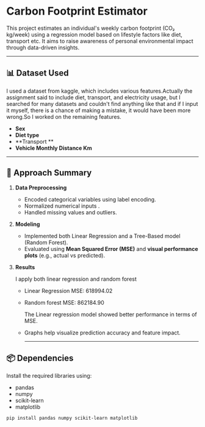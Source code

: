 # Carbon Footprint Estimator

This project estimates an individual's weekly carbon footprint (CO₂ kg/week) using a regression model based on lifestyle factors like diet, transport etc. It aims to raise awareness of personal environmental impact through data-driven insights.

--- 

## 📊 Dataset Used

I used a dataset from kaggle, which includes various features.Actually the assignment said to include diet, transport, and electricity usage, but I searched for many datasets and couldn't find anything like that and if I input it myself, there is a chance of making a mistake, it would have been more wrong.So I worked on the remaining features.
- **Sex**
- **Diet type**
- **Transport **
- **Vehicle Monthly Distance Km**
  
---

## 🧠 Approach Summary

1. **Data Preprocessing**
   - Encoded categorical variables  using label encoding.
   - Normalized numerical inputs .
   - Handled missing values and outliers.

2. **Modeling**
   - Implemented both Linear Regression and a Tree-Based model (Random Forest).
   - Evaluated using **Mean Squared Error (MSE)** and **visual performance plots** (e.g., actual vs predicted).

3. **Results**
   
    I apply both linear regression and random forest
   - Linear Regression MSE: 618994.02
   - Random forest MSE: 862184.90
     
     The Linear regression model showed better performance in terms of MSE.
     
   - Graphs help visualize prediction accuracy and feature impact.

     ---

  ## 📦 Dependencies

  Install the required libraries using:
  - pandas
  - numpy
  - scikit-learn
  - matplotlib

  ```bash
  pip install pandas numpy scikit-learn matplotlib

  ```






